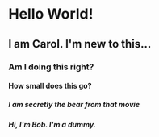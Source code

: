 # Hello World!

## I am Carol. I'm new to this...

### Am I doing this right?

#### How small does this go?

##### I am secretly the bear from that movie

##### Hi, I'm Bob. I'm a dummy. 

